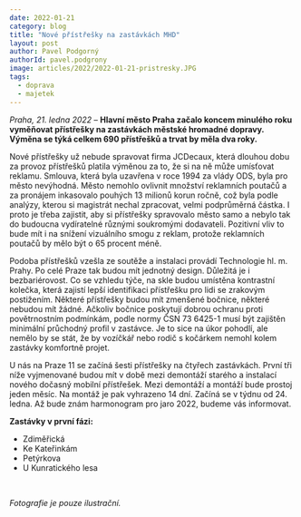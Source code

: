 ```yaml
---
date: 2022-01-21
category: blog
title: "Nové přístřešky na zastávkách MHD"
layout: post
author: Pavel Podgorný
authorId: pavel.podgrony
image: articles/2022/2022-01-21-pristresky.JPG
tags: 
  - doprava
  - majetek
---
```


*Praha, 21. ledna 2022* – **Hlavní město Praha začalo koncem minulého roku vyměňovat přístřešky na zastávkách městské hromadné dopravy. Výměna se týká celkem 690 přístřešků a trvat by měla dva roky.**

Nové přístřešky už nebude spravovat firma JCDecaux, která dlouhou dobu za provoz přístřešků platila výměnou za to, že si na ně může umísťovat reklamu. Smlouva, která byla uzavřena v roce 1994 za vlády ODS, byla pro město nevýhodná. Město nemohlo ovlivnit množství reklamních poutačů a za pronájem inkasovalo pouhých 13 milionů korun ročně, což byla podle analýzy, kterou si magistrát nechal zpracovat, velmi podprůměrná částka. I proto je třeba zajistit, aby si přístřešky spravovalo město samo a nebylo tak do budoucna vydíratelné různými soukromými dodavateli. Pozitivní vliv to bude mít i na snížení vizuálního smogu z reklam, protože reklamních poutačů by mělo být o 65 procent méně.

Podoba přístřešků vzešla ze soutěže a instalaci provádí Technologie hl. m. Prahy. Po celé Praze tak budou mít jednotný design. Důležitá je i bezbariérovost. Co se vzhledu týče, na skle budou umístěna kontrastní kolečka, která zajistí lepší identifikaci přístřešku pro lidi se zrakovým postižením. Některé přístřešky budou mít zmenšené bočnice, některé nebudou mít žádné. Ačkoliv bočnice poskytují dobrou ochranu proti povětrnostním podmínkám, podle normy ČSN 73 6425-1 musí být zajištěn minimální průchodný profil v zastávce. Je to sice na úkor pohodlí, ale nemělo by se stát, že by vozíčkář nebo rodič s kočárkem nemohl kolem zastávky komfortně projet.

U nás na Praze 11 se začíná šesti přístřešky na čtyřech zastávkách. První tři níže vyjmenované budou mít v době mezi demontáží starého a instalací nového dočasný mobilní přístřešek. Mezi demontáží a montáží bude prostoj jeden měsíc. Na montáž je pak vyhrazeno 14 dní. Začíná se v týdnu od 24. ledna. Až bude znám harmonogram pro jaro 2022, budeme vás informovat.

**Zastávky v první fázi:**<br>
- Zdiměřická <br>
- Ke Kateřinkám <br>
- Petýrkova <br>
- U Kunratického lesa <br>

<br>

*Fotografie je pouze ilustrační.*
